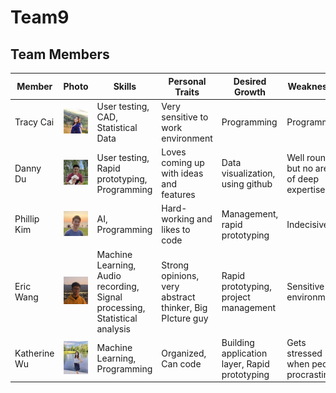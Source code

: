 # Team9

## Team Members
Member | Photo | Skills | Personal Traits | Desired Growth | Weaknesses
--- | --- | --- | --- | --- | ---
Tracy Cai | <img src="./images/tracy.jpg" width="300"> | User testing, CAD, Statistical Data | Very sensitive to work environment | Programming | Programming
Danny Du | <img src="./images/danny.jpg" width="300"> | User testing, Rapid prototyping, Programming | Loves coming up with ideas and features | Data visualization, using github | Well rounded but no area of deep expertise
Phillip Kim | <img src="./images/phillip.jpg" width="300"> | AI, Programming | Hard-working and likes to code | Management, rapid prototyping | Indecisive
Eric Wang | <img src="./images/eric.jpg" width="300"> | Machine Learning, Audio recording, Signal processing, Statistical analysis | Strong opinions, very abstract thinker, Big PIcture guy | Rapid prototyping, project management | Sensitive to environments
Katherine Wu | <img src="./images/katherine.jpg" width="300"> | Machine Learning, Programming | Organized, Can code | Building application layer, Rapid prototyping | Gets stressed when people procrastinate
